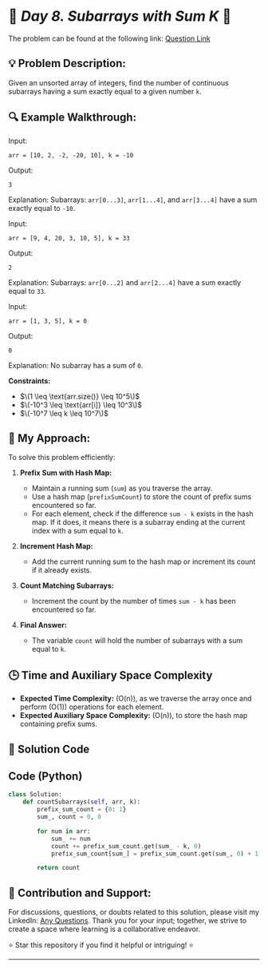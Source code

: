

# 🚀 _Day 8. Subarrays with Sum K_ 🧠

The problem can be found at the following link: [Question Link](https://www.geeksforgeeks.org/batch/gfg-160-problems/track/hashing-gfg-160/problem/subarrays-with-sum-k)

## 💡 **Problem Description:**

Given an unsorted array of integers, find the number of continuous subarrays having a sum exactly equal to a given number `k`.

## 🔍 **Example Walkthrough:**

Input:

```
arr = [10, 2, -2, -20, 10], k = -10
```

Output:

```
3
```

Explanation: Subarrays: `arr[0...3]`, `arr[1...4]`, and `arr[3...4]` have a sum exactly equal to `-10`.

Input:

```
arr = [9, 4, 20, 3, 10, 5], k = 33
```

Output:

```
2
```

Explanation: Subarrays: `arr[0...2]` and `arr[2...4]` have a sum exactly equal to `33`.

Input:

```
arr = [1, 3, 5], k = 0
```

Output:

```
0
```

Explanation: No subarray has a sum of `0`.

**Constraints:**

- $\(1 \leq \text{arr.size()} \leq 10^5\)$
- $\(-10^3 \leq \text{arr[i]} \leq 10^3\)$
- $\(-10^7 \leq k \leq 10^7\)$

## 🎯 **My Approach:**

To solve this problem efficiently:

1. **Prefix Sum with Hash Map:**

   - Maintain a running sum (`sum`) as you traverse the array.
   - Use a hash map (`prefixSumCount`) to store the count of prefix sums encountered so far.
   - For each element, check if the difference `sum - k` exists in the hash map. If it does, it means there is a subarray ending at the current index with a sum equal to `k`.

2. **Increment Hash Map:**

   - Add the current running sum to the hash map or increment its count if it already exists.

3. **Count Matching Subarrays:**

   - Increment the count by the number of times `sum - k` has been encountered so far.

4. **Final Answer:**
   - The variable `count` will hold the number of subarrays with a sum equal to `k`.

## 🕒 **Time and Auxiliary Space Complexity**

- **Expected Time Complexity:** \(O(n)\), as we traverse the array once and perform \(O(1)\) operations for each element.
- **Expected Auxiliary Space Complexity:** \(O(n)\), to store the hash map containing prefix sums.

## 📝 **Solution Code**

## Code (Python)

```python
class Solution:
    def countSubarrays(self, arr, k):
        prefix_sum_count = {0: 1}
        sum_, count = 0, 0

        for num in arr:
            sum_ += num
            count += prefix_sum_count.get(sum_ - k, 0)
            prefix_sum_count[sum_] = prefix_sum_count.get(sum_, 0) + 1

        return count
```

## 🎯 **Contribution and Support:**

For discussions, questions, or doubts related to this solution, please visit my LinkedIn: [Any Questions](https://www.linkedin.com/in/abhay-valand-4aa92723a/). Thank you for your input; together, we strive to create a space where learning is a collaborative endeavor.

⭐ Star this repository if you find it helpful or intriguing! ⭐

---
